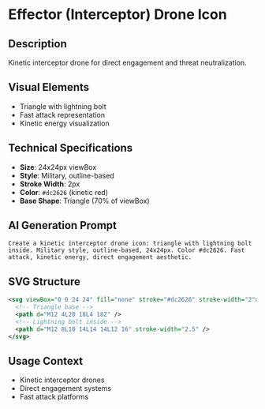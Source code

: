 # Effector (Interceptor) Drone Icon

## Description

Kinetic interceptor drone for direct engagement and threat neutralization.

## Visual Elements

- Triangle with lightning bolt
- Fast attack representation
- Kinetic energy visualization

## Technical Specifications

- **Size**: 24x24px viewBox
- **Style**: Military, outline-based
- **Stroke Width**: 2px
- **Color**: `#dc2626` (kinetic red)
- **Base Shape**: Triangle (70% of viewBox)

## AI Generation Prompt

```
Create a kinetic interceptor drone icon: triangle with lightning bolt inside. Military style, outline-based, 24x24px. Color #dc2626. Fast attack, kinetic energy, direct engagement aesthetic.
```

## SVG Structure

```svg
<svg viewBox="0 0 24 24" fill="none" stroke="#dc2626" stroke-width="2">
  <!-- Triangle base -->
  <path d="M12 4L20 18L4 18Z" />
  <!-- Lightning bolt inside -->
  <path d="M12 8L10 14L14 14L12 16" stroke-width="2.5" />
</svg>
```

## Usage Context

- Kinetic interceptor drones
- Direct engagement systems
- Fast attack platforms
